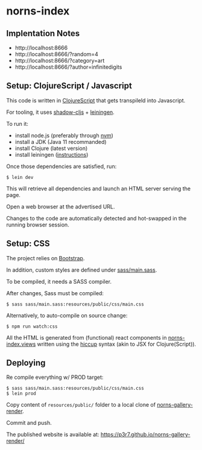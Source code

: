 # norns-index


## Implentation Notes

- http://localhost:8666
- http://localhost:8666/?random=4
- http://localhost:8666/?category=art
- http://localhost:8666/?author=infinitedigits


## Setup: ClojureScript / Javascript

This code is written in [ClojureScript](https://clojurescript.org/) that gets transpileld into Javascript.

For tooling, it uses [shadow-cljs](https://github.com/thheller/shadow-cljs) + [leiningen](https://leiningen.org/).

To run it:
- install node.js (preferably through [nvm](https://github.com/nvm-sh/nvm))
- install a JDK (Java 11 recommanded)
- install Clojure (latest version)
- install leiningen ([instructions](https://leiningen.org/#install))

Once those dependencies are satisfied, run:

    $ lein dev

This will retrieve all dependencies and launch an HTML server serving the page.

Open a web browser at the advertised URL.

Changes to the code are automatically detected and hot-swapped in the running browser session.


## Setup: CSS

The project relies on [Bootstrap](https://getbootstrap.com/).

In addition, custom styles are defined under [sass/main.sass](./sass/main.sass).

To be compiled, it needs a SASS compiler.

After changes, Sass must be compiled:

    $ sass sass/main.sass:resources/public/css/main.css

Alternatively, to auto-compile on source change:

    $ npm run watch:css

All the HTML is generated from (functional) react components in [norns-index.views](./src/cljs/norns_index/views.cljs) written using the [hiccup](https://github.com/weavejester/hiccup) syntax (akin to JSX for Clojure(Script)).


## Deploying

Re compile everything w/ PROD target:

    $ sass sass/main.sass:resources/public/css/main.css
    $ lein prod

Copy content of `resources/public/` folder to a local clone of [norns-gallery-render](https://github.com/p3r7/norns-gallery-render).

Commit and push.

The published website is available at: https://p3r7.github.io/norns-gallery-render/
